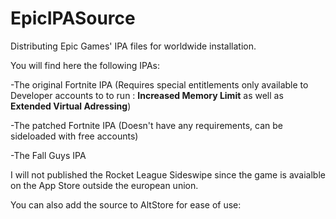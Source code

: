 # EpicIPASource
Distributing Epic Games' IPA files for worldwide installation.

You will find here the following IPAs:

-The original Fortnite IPA (Requires special entitlements only available to Developer accounts to to run : **Increased Memory Limit** as well as **Extended Virtual Adressing**)


-The patched Fortnite IPA (Doesn't have any requirements, can be sideloaded with free accounts)


-The Fall Guys IPA



I will not published the Rocket League Sideswipe since the game is avaialble on the App Store outside the european union.

You can also add the source to AltStore for ease of use:
